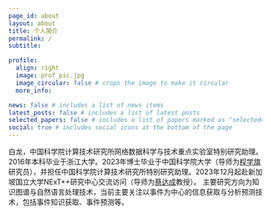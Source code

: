 ```yaml
---
page_id: about
layout: about
title: 个人简介
permalink: /
subtitle: 

profile:
  align: right
  image: prof_pic.jpg
  image_circular: false # crops the image to make it circular
  more_info: 

news: false # includes a list of news items
latest_posts: false # includes a list of latest posts
selected_papers: false # includes a list of papers marked as "selected={true}"
social: true # includes social icons at the bottom of the page
---
```


白龙，中国科学院计算技术研究所网络数据科学与技术重点实验室特别研究助理。
2016年本科毕业于浙江大学。2023年博士毕业于中国科学院大学（导师为[程学旗](https://bigdatalab.ac.cn/yjdw/jcrc/202203/t20220308_20663.html)研究员），并担任中国科学院计算技术研究所特别研究助理。2023年12月起赴新加坡国立大学NExT++研究中心交流访问（导师为[蔡达成](https://www.chuatatseng.com/)教授）。
主要研究方向为知识图谱与自然语言处理技术，当前主要关注以事件为中心的信息获取与分析预测技术，包括事件知识获取、事件预测等。
